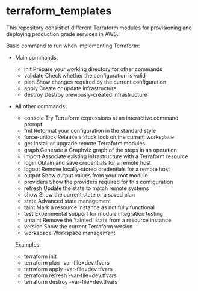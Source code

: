 # terraform_templates

This repository consist of different Terraform modules for provisioning and deploying production grade services in AWS.


Basic command to run when implementing Terraform:

- Main commands:
  - init          Prepare your working directory for other commands
  - validate      Check whether the configuration is valid
  - plan          Show changes required by the current configuration
  - apply         Create or update infrastructure
  - destroy       Destroy previously-created infrastructure

- All other commands:
  - console       Try Terraform expressions at an interactive command prompt
  - fmt           Reformat your configuration in the standard style
  - force-unlock  Release a stuck lock on the current workspace
  - get           Install or upgrade remote Terraform modules
  - graph         Generate a Graphviz graph of the steps in an operation
  - import        Associate existing infrastructure with a Terraform resource
  - login         Obtain and save credentials for a remote host
  - logout        Remove locally-stored credentials for a remote host
  - output        Show output values from your root module
  - providers     Show the providers required for this configuration
  - refresh       Update the state to match remote systems
  - show          Show the current state or a saved plan
  - state         Advanced state management
  - taint         Mark a resource instance as not fully functional
  - test          Experimental support for module integration testing
  - untaint       Remove the 'tainted' state from a resource instance
  - version       Show the current Terraform version
  - workspace     Workspace management
  
  Examples:
  - terraform init 
  - terraform plan -var-file=dev.tfvars 
  - terraform apply -var-file=dev.tfvars 
  - terraform refresh -var-file=dev.tfvars
  - terraform destroy -var-file=dev.tfvars
  

